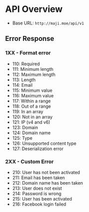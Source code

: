 # API Overview

- Base URL: `http://maji.moe/api/v1`

## Error Response

### 1XX - Format error

- 110: Required
- 111: Minimum length
- 112: Maximum length
- 113: Length
- 114: Email
- 115: Minimum value
- 116: Maximum value
- 117: Within a range
- 118: Out of a range
- 119: In an array
- 120: Not in an array
- 121: IP (v4 and v6)
- 123: Domain
- 124: Domain name
- 125: Type
- 126: Unsupported content type
- 127: Deserialization error

### 2XX - Custom Error

- 210: User has not been activated
- 211: Email has been taken
- 212: Domain name has been taken
- 213: User does not exist
- 214: Password is wrong
- 215: User has been activated
- 216: Facebook login failed

